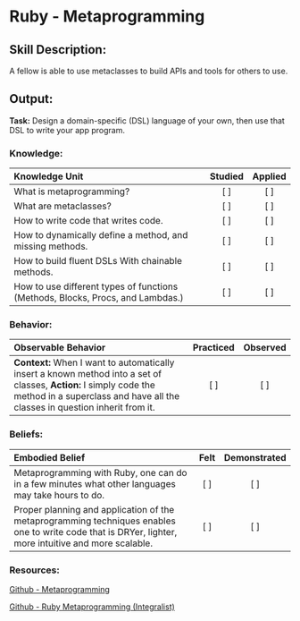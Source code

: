# Ruby - Metaprogramming


## Skill Description:

A fellow is able to use metaclasses to build APIs and tools for others to use.


## Output:
**Task:** Design a domain-specific (DSL) language of your own, then use that DSL to write your app program.


### Knowledge:
| Knowledge Unit   |      Studied      | Applied |
|:-------------|:------------------:|:--------:|
| What is metaprogramming? | [ ] | [ ] |
| What are metaclasses? | [ ] | [ ] |
| How to write code that writes code. | [ ] | [ ] |
| How to dynamically define a method, and missing methods. | [ ] | [ ] |
| How to build fluent DSLs With chainable methods. | [ ] | [ ] |
| How to use different types of functions (Methods, Blocks, Procs, and Lambdas.) | [ ] | [ ] |

### Behavior:
| Observable Behavior   |      Practiced      | Observed |
|:-------------|:------------------:|:--------:|
| **Context:** When I want to automatically insert a known method into a set of classes, **Action:** I simply code the method in a superclass and have all the classes in question inherit from it. | [ ] | [ ] |

### Beliefs:
| Embodied Belief   |      Felt      | Demonstrated |
|:-------------|:------------------:|:--------:|
| Metaprogramming with Ruby, one can do in a few minutes what other languages may take hours to do. | [ ] | [ ] |
| Proper planning and application of the metaprogramming techniques enables one to write code that is DRYer, lighter, more intuitive and more scalable. | [ ] | [ ] |

### Resources:
[Github - Metaprogramming](https://github.com/geetarista/ruby-metaprogramming)

[Github - Ruby Metaprogramming (Integralist)](https://gist.github.com/Integralist/a29212a8eb10bc8154b7)
